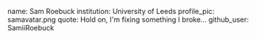 name: Sam Roebuck
institution: University of Leeds
profile_pic: samavatar.png
quote: Hold on, I'm fixing something I broke...
github_user: SamiiRoebuck

